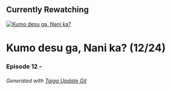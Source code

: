 ﻿
## Currently Rewatching

[![Kumo desu ga, Nani ka?](https://s4.anilist.co/file/anilistcdn/media/anime/cover/medium/bx103632-o4jpRxks22LT.jpg)](https://anilist.co/anime/103632)

# Kumo desu ga, Nani ka? (12/24)

### Episode 12 - 

###### *Generated with [Taiga Update Git](https://github.com/nike4613/taiga-update-git)*